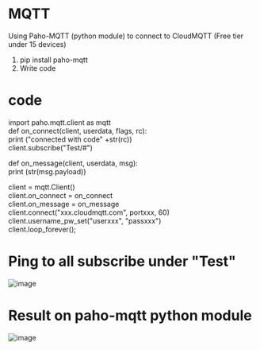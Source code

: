 # MQTT

Using Paho-MQTT (python module) to connect to CloudMQTT (Free tier under 15 devices)

1) pip install paho-mqtt
2) Write code

# code
import paho.mqtt.client as mqtt  
def on_connect(client, userdata, flags, rc):  
   print ("connected with code" +str(rc))  
   client.subscribe("Test/#")  

def on_message(client, userdata, msg):  
 print (str(msg.payload))  
 
 client = mqtt.Client()  
 client.on_connect = on_connect  
 client.on_message = on_message  
 client.connect("xxx.cloudmqtt.com", portxxx, 60)  
 client.username_pw_set("userxxx", "passxxx")  
 client.loop_forever();   


# Ping to all subscribe under "Test"
![image](https://user-images.githubusercontent.com/16419246/50311785-0518c800-046c-11e9-9394-70ba978c18a8.png)

# Result on paho-mqtt python module
![image](https://user-images.githubusercontent.com/16419246/50312045-b4ee3580-046c-11e9-8f7b-96d49d6d01f3.png)
